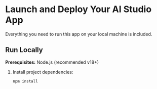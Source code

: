# Launch and Deploy Your AI Studio App

Everything you need to run this app on your local machine is included.

## Run Locally

**Prerequisites:** Node.js (recommended v18+)

1. Install project dependencies:
   ```bash
   npm install

